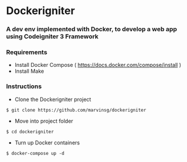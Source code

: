 # Dockerigniter

### A dev env implemented with Docker, to develop a web app using Codeigniter 3 Framework 

### Requirements
- Install Docker Compose ( https://docs.docker.com/compose/install )
- Install Make

### Instructions
- Clone the Dockerigniter project
```
$ git clone https://github.com/marvinsg/dockerigniter
```

- Move into project folder
```
$ cd dockerigniter
```

- Turn up Docker containers
```
$ docker-compose up -d
```
